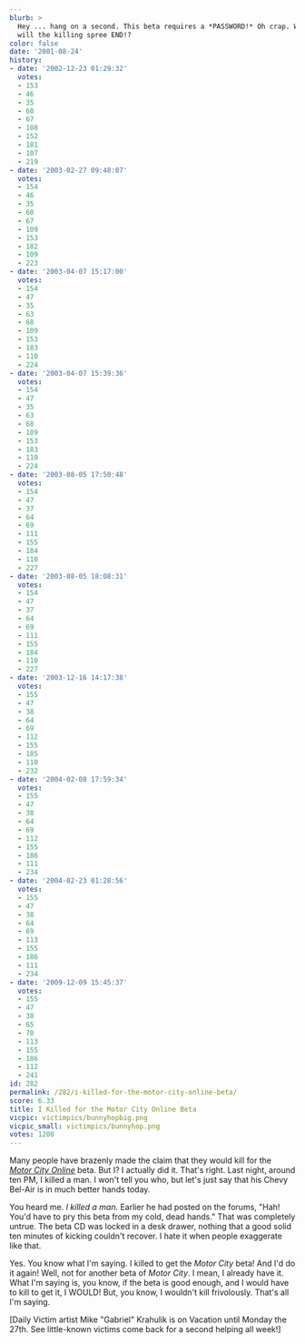 ```yaml
---
blurb: >
  Hey ... hang on a second. This beta requires a *PASSWORD!* Oh crap. Why, WHY? When
  will the killing spree END!?
color: false
date: '2001-08-24'
history:
- date: '2002-12-23 01:29:32'
  votes:
  - 153
  - 46
  - 35
  - 60
  - 67
  - 108
  - 152
  - 181
  - 107
  - 219
- date: '2003-02-27 09:48:07'
  votes:
  - 154
  - 46
  - 35
  - 60
  - 67
  - 109
  - 153
  - 182
  - 109
  - 223
- date: '2003-04-07 15:17:00'
  votes:
  - 154
  - 47
  - 35
  - 63
  - 68
  - 109
  - 153
  - 183
  - 110
  - 224
- date: '2003-04-07 15:39:36'
  votes:
  - 154
  - 47
  - 35
  - 63
  - 68
  - 109
  - 153
  - 183
  - 110
  - 224
- date: '2003-08-05 17:50:48'
  votes:
  - 154
  - 47
  - 37
  - 64
  - 69
  - 111
  - 155
  - 184
  - 110
  - 227
- date: '2003-08-05 18:08:31'
  votes:
  - 154
  - 47
  - 37
  - 64
  - 69
  - 111
  - 155
  - 184
  - 110
  - 227
- date: '2003-12-16 14:17:38'
  votes:
  - 155
  - 47
  - 38
  - 64
  - 69
  - 112
  - 155
  - 185
  - 110
  - 232
- date: '2004-02-08 17:59:34'
  votes:
  - 155
  - 47
  - 38
  - 64
  - 69
  - 112
  - 155
  - 186
  - 111
  - 234
- date: '2004-02-23 01:28:56'
  votes:
  - 155
  - 47
  - 38
  - 64
  - 69
  - 113
  - 155
  - 186
  - 111
  - 234
- date: '2009-12-09 15:45:37'
  votes:
  - 155
  - 47
  - 38
  - 65
  - 70
  - 113
  - 155
  - 186
  - 112
  - 241
id: 282
permalink: /282/i-killed-for-the-motor-city-online-beta/
score: 6.33
title: I Killed for the Motor City Online Beta
vicpic: victimpics/bunnyhopbig.png
vicpic_small: victimpics/bunnyhop.png
votes: 1208
---
```


Many people have brazenly made the claim that they would kill for the
*[Motor City
Online](http://web.archive.org/web/20010824000000/http://gamespy.com/features/firstlooks/motorcity/)*
beta. But I? I actually did it. That's right. Last night, around ten PM,
I killed a man. I won't tell you who, but let's just say that his Chevy
Bel-Air is in much better hands today.

You heard me. *I killed a man.* Earlier he had posted on the forums,
"Hah! You'd have to pry this beta from my cold, dead hands." That was
completely untrue. The beta CD was locked in a desk drawer, nothing that
a good solid ten minutes of kicking couldn't recover. I hate it when
people exaggerate like that.

Yes. You know what I'm saying. I killed to get the *Motor City* beta!
And I'd do it again! Well, not for another beta of *Motor City*. I mean,
I already have it. What I'm saying is, you know, if the beta is good
enough, and I would have to kill to get it, I WOULD! But, you know, I
wouldn't kill frivolously. That's all I'm saying.

\[Daily Victim artist Mike "Gabriel" Krahulik is on Vacation until
Monday the 27th. See little-known victims come back for a second helping
all week!\]